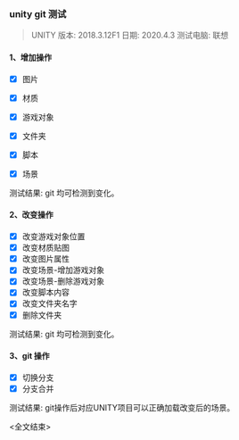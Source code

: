 ### unity git 测试
> UNITY 版本: 2018.3.12F1
> 日期: 2020.4.3
> 测试电脑: 联想

#### 1、增加操作
- [x] 图片
- [x] 材质
- [X] 游戏对象
- [X] 文件夹
- [X] 脚本
- [X] 场景


测试结果: git 均可检测到变化。

#### 2、改变操作
- [x] 改变游戏对象位置
- [x] 改变材质贴图
- [x] 改变图片属性
- [x] 改变场景-增加游戏对象
- [x] 改变场景-删除游戏对象
- [X] 改变脚本内容
- [X] 改变文件夹名字
- [X] 删除文件夹

测试结果: git 均可检测到变化。

#### 3、git 操作
- [X] 切换分支
- [X] 分支合并

测试结果: git操作后对应UNITY项目可以正确加载改变后的场景。

<全文结束>